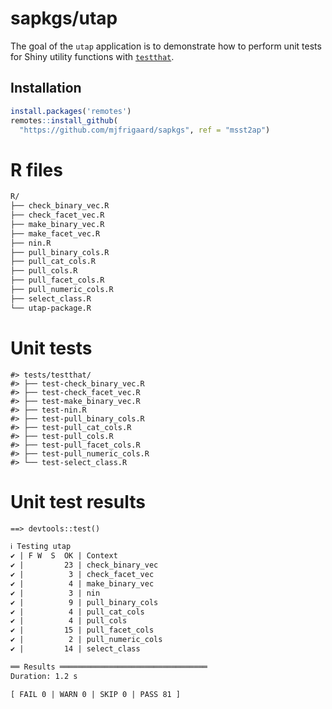 
<!-- README.md is generated from README.Rmd. Please edit that file -->

# sapkgs/utap

<!-- badges: start -->
<!-- badges: end -->

The goal of the `utap` application is to demonstrate how to perform unit
tests for Shiny utility functions with
[`testthat`](https://testthat.r-lib.org/).

## Installation

``` r
install.packages('remotes')
remotes::install_github(
  "https://github.com/mjfrigaard/sapkgs", ref = "msst2ap")
```

# R files

``` default
R/
├── check_binary_vec.R
├── check_facet_vec.R
├── make_binary_vec.R
├── make_facet_vec.R
├── nin.R
├── pull_binary_cols.R
├── pull_cat_cols.R
├── pull_cols.R
├── pull_facet_cols.R
├── pull_numeric_cols.R
├── select_class.R
└── utap-package.R
```

# Unit tests

    #> tests/testthat/
    #> ├── test-check_binary_vec.R
    #> ├── test-check_facet_vec.R
    #> ├── test-make_binary_vec.R
    #> ├── test-nin.R
    #> ├── test-pull_binary_cols.R
    #> ├── test-pull_cat_cols.R
    #> ├── test-pull_cols.R
    #> ├── test-pull_facet_cols.R
    #> ├── test-pull_numeric_cols.R
    #> └── test-select_class.R

# Unit test results

``` default
==> devtools::test()

ℹ Testing utap
✔ | F W  S  OK | Context
✔ |         23 | check_binary_vec           
✔ |          3 | check_facet_vec            
✔ |          4 | make_binary_vec            
✔ |          3 | nin                        
✔ |          9 | pull_binary_cols           
✔ |          4 | pull_cat_cols              
✔ |          4 | pull_cols                  
✔ |         15 | pull_facet_cols            
✔ |          2 | pull_numeric_cols          
✔ |         14 | select_class               

══ Results ═════════════════════════════════
Duration: 1.2 s

[ FAIL 0 | WARN 0 | SKIP 0 | PASS 81 ]
```
